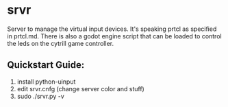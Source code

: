 # srvr

Server to manage the virtual input devices. It's speaking prtcl as
specified in prtcl.md. There is also a godot engine script that
can be loaded to control the leds on the cytrill game controller.

## Quickstart Guide:

1. install python-uinput
2. edit srvr.cnfg (change server color and stuff)
3. sudo ./srvr.py -v


